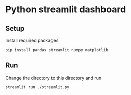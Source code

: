 # Python streamlit dashboard

## Setup

Install required packages

    pip install pandas streamlit numpy matplotlib

## Run

Change the directory to this directory and run

    streamlit run ./streamlit.py
